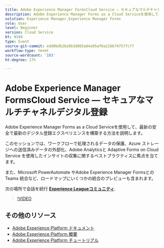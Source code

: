 ```yaml
---
title: Adobe Experience Manager FormsCloud Service — セキュアなマルチチャネルデジタル登録
description: Adobe Experience Manager Forms as a Cloud Serviceを使用して、最新の安全で最新のデジタル登録エクスペリエンスを構築する方法を説明します。 このセッションでは、ワークフローで処理されるデータの保護、Azure ストレージへの送信済みデータの外部化、Adobe Analyticsと Adaptive Forms on Cloud Service を使用したインサイトの収集に関するベストプラクティスに焦点を当てます。
solution: Experience Manager,Experience Manager Forms
role: User
level: Beginner
version: Cloud Service
kt: 9194
type: Event
source-git-commit: edd0bdb28a9b3d065a64a95af6a216b747577c77
workflow-type: tm+mt
source-wordcount: '183'
ht-degree: 17%

---
```


# Adobe Experience Manager FormsCloud Service — セキュアなマルチチャネルデジタル登録

Adobe Experience Manager Forms as a Cloud Serviceを使用して、最新の安全で最新のデジタル登録エクスペリエンスを構築する方法を説明します。

このセッションでは、ワークフローで処理されるデータの保護、Azure ストレージへの送信済みデータの外部化、Adobe Analyticsと Adaptive Forms on Cloud Service を使用したインサイトの収集に関するベストプラクティスに焦点を当てます。

また、Microsoft PowerAutomate やAdobe Experience Manager Formsとの Teams 統合など、ロードマップにいくつかの統合のプレビューも含まれます。

次の場所で会話を続行 **[Experience Leagueコミュニティ](https://adobe.ly/3CQjKgg)**.

>[!VIDEO](https://video.tv.adobe.com/v/337887/?quality=12&learn=on&hidetitle=true)

## その他のリソース

- [Adobe Experience Platform ドキュメント](https://experienceleague.adobe.com/docs/experience-platform.html?lang=ja)
- [Adobe Experience Platform 概要](https://experienceleague.adobe.com/docs/experience-platform/landing/home.html?lang=ja)
- [Adobe Experience Platform チュートリアル](https://experienceleague.adobe.com/docs/platform-learn/tutorials/overview.html?lang=ja)

